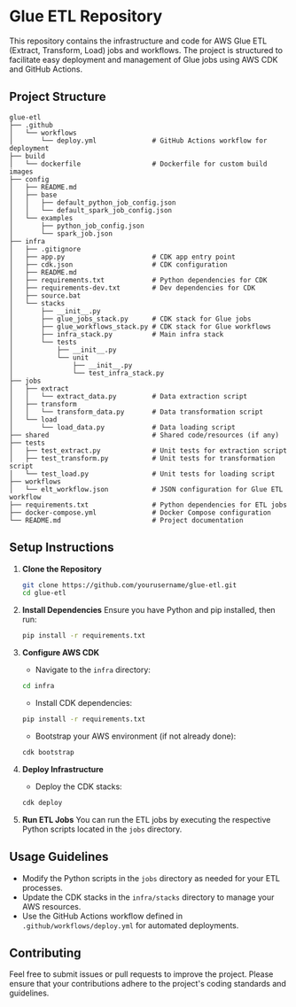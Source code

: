 # Glue ETL Repository

This repository contains the infrastructure and code for AWS Glue ETL (Extract, Transform, Load) jobs and workflows. The project is structured to facilitate easy deployment and management of Glue jobs using AWS CDK and GitHub Actions.

## Project Structure

```
glue-etl
├── .github
│   └── workflows
│       └── deploy.yml              # GitHub Actions workflow for deployment
├── build
│   └── dockerfile                  # Dockerfile for custom build images
├── config
│   ├── README.md
│   ├── base
│   │   ├── default_python_job_config.json
│   │   └── default_spark_job_config.json
│   └── examples
│       ├── python_job_config.json
│       └── spark_job.json
├── infra
│   ├── .gitignore
│   ├── app.py                      # CDK app entry point
│   ├── cdk.json                    # CDK configuration
│   ├── README.md
│   ├── requirements.txt            # Python dependencies for CDK
│   ├── requirements-dev.txt        # Dev dependencies for CDK
│   ├── source.bat
│   └── stacks
│       ├── __init__.py
│       ├── glue_jobs_stack.py      # CDK stack for Glue jobs
│       ├── glue_workflows_stack.py # CDK stack for Glue workflows
│       ├── infra_stack.py          # Main infra stack
│       └── tests
│           ├── __init__.py
│           └── unit
│               ├── __init__.py
│               └── test_infra_stack.py
├── jobs
│   ├── extract
│   │   └── extract_data.py         # Data extraction script
│   ├── transform
│   │   └── transform_data.py       # Data transformation script
│   └── load
│       └── load_data.py            # Data loading script
├── shared                          # Shared code/resources (if any)
├── tests
│   ├── test_extract.py             # Unit tests for extraction script
│   ├── test_transform.py           # Unit tests for transformation script
│   └── test_load.py                # Unit tests for loading script
├── workflows
│   └── elt_workflow.json           # JSON configuration for Glue ETL workflow
├── requirements.txt                # Python dependencies for ETL jobs
├── docker-compose.yml              # Docker Compose configuration
└── README.md                       # Project documentation
```

## Setup Instructions

1. **Clone the Repository**
   ```bash
   git clone https://github.com/yourusername/glue-etl.git
   cd glue-etl
   ```

2. **Install Dependencies**
   Ensure you have Python and pip installed, then run:
   ```bash
   pip install -r requirements.txt
   ```

3. **Configure AWS CDK**
   - Navigate to the `infra` directory:
   ```bash
   cd infra
   ```
   - Install CDK dependencies:
   ```bash
   pip install -r requirements.txt
   ```
   - Bootstrap your AWS environment (if not already done):
   ```bash
   cdk bootstrap
   ```

4. **Deploy Infrastructure**
   - Deploy the CDK stacks:
   ```bash
   cdk deploy
   ```

5. **Run ETL Jobs**
   You can run the ETL jobs by executing the respective Python scripts located in the `jobs` directory.

## Usage Guidelines

- Modify the Python scripts in the `jobs` directory as needed for your ETL processes.
- Update the CDK stacks in the `infra/stacks` directory to manage your AWS resources.
- Use the GitHub Actions workflow defined in `.github/workflows/deploy.yml` for automated deployments.

## Contributing

Feel free to submit issues or pull requests to improve the project. Please ensure that your contributions adhere to the project's coding standards and guidelines.
